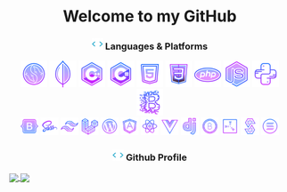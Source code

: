 <h1 align="center">
  Welcome to my GitHub
</h1>

<h3 align="center"><img src="https://github.com/bluesky-4u/bluesky-4u/blob/main/public/img/code.gif" height="20" /> Languages & Platforms</h3>
<div align="center">
  <div class="icons1">
    <img src="https://github.com/bluesky-4u/bluesky-4u/blob/main/public/icons/mysql.png" style="width: 48px">
    <img src="https://github.com/bluesky-4u/bluesky-4u/blob/main/public/icons/mongodb.png" style="width: 48px">
    <img src="https://github.com/bluesky-4u/bluesky-4u/blob/main/public/icons/c++.png" style="width: 48px">
    <img src="https://github.com/bluesky-4u/bluesky-4u/blob/main/public/icons/csharp.png" style="width: 48px">
    <img src="https://github.com/bluesky-4u/bluesky-4u/blob/main/public/icons/html.png" style="width: 48px">
    <img src="https://github.com/bluesky-4u/bluesky-4u/blob/main/public/icons/css.png" style="width: 48px">
    <img src="https://github.com/bluesky-4u/bluesky-4u/blob/main/public/icons/php.png" style="width: 48px">
    <img src="https://github.com/bluesky-4u/bluesky-4u/blob/main/public/icons/nodejs.png" style="width: 48px">
    <img src="https://github.com/bluesky-4u/bluesky-4u/blob/main/public/icons/python.png" style="width: 48px">
    <img src="https://github.com/bluesky-4u/bluesky-4u/blob/main/public/icons/blockchain.png" style="width: 48px">
  </div>
  <div class="icons2">
    <img src="https://github.com/bluesky-4u/bluesky-4u/blob/main/public/icons/bootstrap.png" style="width: 32px">
    <img src="https://github.com/bluesky-4u/bluesky-4u/blob/main/public/icons/sass.png" style="width: 32px">
    <img src="https://github.com/bluesky-4u/bluesky-4u/blob/main/public/icons/tailwindcss.png" style="width: 32px">
    <img src="https://github.com/bluesky-4u/bluesky-4u/blob/main/public/icons/laravel.png" style="width: 32px">
    <img src="https://github.com/bluesky-4u/bluesky-4u/blob/main/public/icons/wordpress.png" style="width: 32px">
    <img src="https://github.com/bluesky-4u/bluesky-4u/blob/main/public/icons/angularjs.png" style="width: 32px">
    <img src="https://github.com/bluesky-4u/bluesky-4u/blob/main/public/icons/reactjs.png" style="width: 32px">
    <img src="https://github.com/bluesky-4u/bluesky-4u/blob/main/public/icons/vuejs.png" style="width: 32px">
    <img src="https://github.com/bluesky-4u/bluesky-4u/blob/main/public/icons/django.png" style="width: 32px">
    <img src="https://github.com/bluesky-4u/bluesky-4u/blob/main/public/icons/bitcoin.png" style="width: 32px">
    <img src="https://github.com/bluesky-4u/bluesky-4u/blob/main/public/icons/rust.png" style="width: 32px">
    <img src="https://github.com/bluesky-4u/bluesky-4u/blob/main/public/icons/solidity.png" style="width: 32px">
    <img src="https://github.com/bluesky-4u/bluesky-4u/blob/main/public/icons/solana.png" style="width: 32px">
  </div>
</div>

<h3 align="center"><img src="https://github.com/bluesky-4u/bluesky-4u/blob/main/public/img/code.gif" height="20" /> Github Profile</h3>

<a href="https://github.com/bluesky-4u">
  <img align="center" src="https://github-readme-stats.vercel.app/api?username=bluesky-4u&border_color=d0d7de" />
</a>
<a href="https://github.com/bluesky-4u">
  <img align="center" src="https://github-readme-stats.vercel.app/api/top-langs/?username=bluesky-4u&layout=compact&border_color=d0d7de" />
</a>
